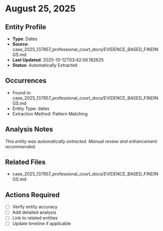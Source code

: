# August 25, 2025

## Entity Profile
- **Type**: Dates
- **Source**: case_2025_137857_professional_court_docs/EVIDENCE_BASED_FINDINGS.md
- **Last Updated**: 2025-10-12T03:42:06.162625
- **Status**: Automatically Extracted

## Occurrences
- Found in: case_2025_137857_professional_court_docs/EVIDENCE_BASED_FINDINGS.md
- Entity Type: dates
- Extraction Method: Pattern Matching

## Analysis Notes
*This entity was automatically extracted. Manual review and enhancement recommended.*

## Related Files
- case_2025_137857_professional_court_docs/EVIDENCE_BASED_FINDINGS.md

## Actions Required
- [ ] Verify entity accuracy
- [ ] Add detailed analysis
- [ ] Link to related entities
- [ ] Update timeline if applicable
